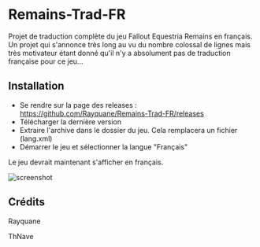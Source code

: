 # Remains-Trad-FR

Projet de traduction complète du jeu Fallout Equestria Remains en français. Un projet qui s'annonce très long au vu du nombre colossal de lignes mais très motivateur étant donné qu'il n'y a absolument pas de traduction française pour ce jeu...

## Installation

- Se rendre sur la page des releases : https://github.com/Rayquane/Remains-Trad-FR/releases
- Télécharger la dernière version
- Extraire l'archive dans le dossier du jeu. Cela remplacera un fichier (lang.xml)
- Démarrer le jeu et sélectionner la langue "Français"

Le jeu devrait maintenant s'afficher en français.

![screenshot](https://user-images.githubusercontent.com/78152375/156324015-55236ba1-78f7-4089-bcb7-078e87fdd31c.png)

## Crédits

Rayquane

ThNave
